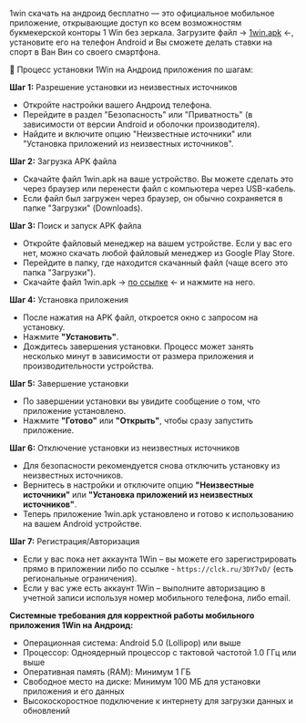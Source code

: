 1win скачать на андроид бесплатно — это официальное мобильное приложение, открывающие доступ ко всем возможностям букмекерской конторы 1 Win без зеркала. Загрузите файл &#8594; [1win.apk](https://1winandroidapk.github.io/1WinAndroid/1win.apk) &#8592;, установите его на телефон Android и Вы сможете делать ставки на спорт в Ван Вин со своего смартфона.

📝 Процесс установки 1Win на Андроид приложения по шагам:

**Шаг 1:** Разрешение установки из неизвестных источников
* Откройте настройки вашего Андроид телефона.
* Перейдите в раздел "Безопасность" или "Приватность" (в зависимости от версии Android и оболочки производителя).
* Найдите и включите опцию "Неизвестные источники" или "Установка приложений из неизвестных источников".

**Шаг 2:** Загрузка APK файла
* Скачайте файл 1win.apk на ваше устройство. Вы можете сделать это через браузер или перенести файл с компьютера через USB-кабель.
* Если файл был загружен через браузер, он обычно сохраняется в папке "Загрузки" (Downloads).

**Шаг 3:** Поиск и запуск APK файла
* Откройте файловый менеджер на вашем устройстве. Если у вас его нет, можно скачать любой файловый менеджер из Google Play Store.
* Перейдите в папку, где находится скачанный файл (чаще всего это папка "Загрузки").
* Скачайте файл 1win.apk &#8594; [по ссылке](https://1winandroidapk.github.io/1WinAndroid/1win.apk) &#8592; и нажмите на него.

**Шаг 4:** Установка приложения
* После нажатия на APK файл, откроется окно с запросом на установку.
* Нажмите **"Установить"**.
* Дождитесь завершения установки. Процесс может занять несколько минут в зависимости от размера приложения и производительности устройства.

**Шаг 5:** Завершение установки
* По завершении установки вы увидите сообщение о том, что приложение установлено.
* Нажмите **"Готово"** или **"Открыть"**, чтобы сразу запустить приложение.

**Шаг 6:** Отключение установки из неизвестных источников
* Для безопасности рекомендуется снова отключить установку из неизвестных источников.
* Вернитесь в настройки и отключите опцию **"Неизвестные источники"** или **"Установка приложений из неизвестных источников"**.
* Теперь приложение 1win.apk установлено и готово к использованию на вашем Android устройстве.

**Шаг 7:** Регистрация/Авторизация
* Если у вас пока нет аккаунта 1Win – вы можете его зарегистрировать прямо в приложении либо по ссылке - `https://clck.ru/3DY7vD/` (есть региональные ограничения).
* Если у вас уже есть аккаунт 1Win – выполните авторизацию в учетной записи используя номер мобильного телефона, либо email.

**Системные требования для корректной работы мобильного приложения 1Win на Андроид:**
* Операционная система: Android 5.0 (Lollipop) или выше
* Процессор: Одноядерный процессор с тактовой частотой 1.0 ГГц или выше
* Оперативная память (RAM): Минимум 1 ГБ
* Свободное место на диске: Минимум 100 МБ для установки приложения и его данных
* Высокоскоростное подключение к интернету для загрузки данных и обновлений
